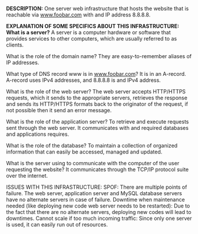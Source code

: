 ****DESCRIPTION:****
One server web infrastructure that hosts the website that is reachable via www.foobar.com with and IP address 8.8.8.8.

****EXPLANATION OF SOME SPECIFICS ABOUT THIS INFRASTRUCTURE:****
**What is a server?**
A server is a computer hardware or software that provides services to other computers, which are usually referred to as clients.

What is the role of the domain name?
They are easy-to-remember aliases of IP addresses.

What type of DNS record www is in www.foobar.com?
It is in an A-record. A-record uses IPv4 addresses, and 8.8.8.8 is and IPv4 address.

What is the role of the web server?
The web server accepts HTTP/HTTPS requests, which it sends to the appropriate servers, retrieves the response and sends its HTTP/HTTPS formats back to the originator of the request, if not possible then it send an error message.

What is the role of the application server?
To retrieve and execute requests sent through the web server. It communicates with and required databases and applications requires.

What is the role of the database?
To maintain a collection of organized information that can easily be accessed, managed and updated.

What is the server using to communicate with the computer of the user requesting the website?
It communicates through the TCP/IP protocol suite over the internet.

ISSUES WITH THIS INFRASTRUCTURE:
SPOF:
There are multiple points of failure. The web server, application server and MySQL database servers have no alternate servers in case of failure.
Downtime when maintenance needed (like deploying new code web server needs to be restarted):
Due to the fact that there are no alternate servers, deploying new codes will lead to downtimes.
Cannot scale if too much incoming traffic:
Since only one server is used, it can easily run out of resources.
